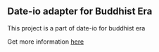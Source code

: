 ## Date-io adapter for Buddhist Era

This project is a part of date-io for buddhist era

Get more information [here](https://github.com/tarzui/date-fns-be)
